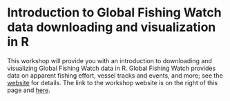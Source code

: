 # Introduction to Global Fishing Watch data downloading and visualization in R

This workshop will provide you with an introduction to downloading and visualizing Global Fishing Watch data in R. Global Fishing Watch provides data on apparent fishing effort, vessel tracks and events, and more; see the [website](https://globalfishingwatch.org/) for details. The link to the workshop website is on the right of this page and [here](https://jflowernet.github.io/gfwr-intro/).
